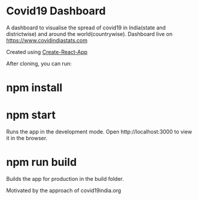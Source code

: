 # Covid19 Dashboard
A dashboard to visualise the spread of covid19 in India(state and districtwise) and around the world(countrywise).
Dashboard live on https://www.covidindiastats.com

Created using <a href="https://reactjs.org/" >Create-React-App</a>

After cloning, you can run:

# npm install

# npm start



Runs the app in the development mode.
Open http://localhost:3000 to view it in the browser.

# npm run build
Builds the app for production in the build folder.


Motivated by the approach of covid19india.org
